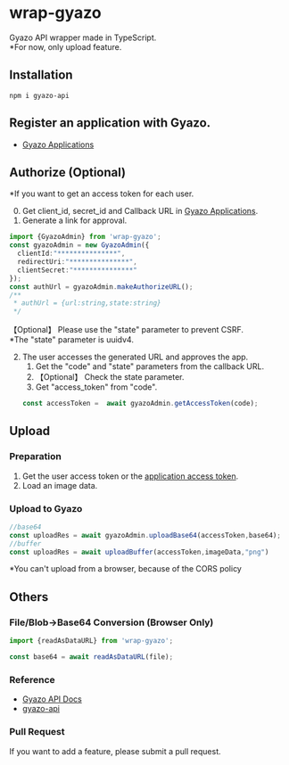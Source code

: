 # wrap-gyazo
Gyazo API wrapper made in TypeScript.  
*For now, only upload feature.


## Installation
`
npm i gyazo-api
`

## Register an application with Gyazo.
+ [Gyazo Applications](https://gyazo.com/oauth/applications)

## Authorize (Optional)
*If you want to get an access token for each user.

0. Get client_id, secret_id and Callback URL in [Gyazo Applications](https://gyazo.com/oauth/applications).
1. Generate a link for approval.  
```typescript
import {GyazoAdmin} from 'wrap-gyazo';
const gyazoAdmin = new GyazoAdmin({
  clientId:"***************",
  redirectUri:"***************",
  clientSecret:"***************"
});
const authUrl = gyazoAdmin.makeAuthorizeURL();
/**
 * authUrl = {url:string,state:string}
 */
```

【Optional】 Please use the "state" parameter to prevent CSRF.  
*The "state" parameter is uuidv4.  

2. The user accesses the generated URL and approves the app.
    1. Get the "code" and "state" parameters from the callback URL.
    2. 【Optional】 Check the state parameter.  
    3. Get "access_token" from "code".
    ```typescript
    const accessToken =  await gyazoAdmin.getAccessToken(code);
    ```

## Upload
### Preparation
1. Get the user access token or the [application access token](https://gyazo.com/oauth/applications).
2. Load an image data.

### Upload to Gyazo
```typescript
//base64
const uploadRes = await gyazoAdmin.uploadBase64(accessToken,base64);
//buffer
const uploadRes = await uploadBuffer(accessToken,imageData,"png")
```
*You can't upload from a browser, because of the CORS policy

## Others
### File/Blob->Base64 Conversion (Browser Only)
```typescript
import {readAsDataURL} from 'wrap-gyazo';

const base64 = await readAsDataURL(file);
```
### Reference
+ [Gyazo API Docs](https://gyazo.com/api/docs)
+ [gyazo-api](https://github.com/shokai/node-gyazo-api)

### Pull Request
If you want to add a feature, please submit a pull request.
